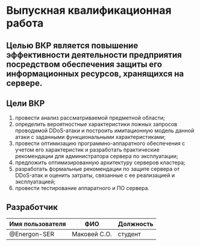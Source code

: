 # Выпускная квалификационная работа

## Целью ВКР является повышение эффективности деятельности предприятия посредством обеспечения защиты его информационных ресурсов, хранящихся на сервере.

## Цели ВКР
1)	провести анализ рассматриваемой предметной области;
2)	определить вероятностные характеристики ложных запросов проводимой DDoS-атаки и построить имитационную модель данной атаки с заданными функциональными характеристиками;
3)	провести оптимизацию программно-аппаратного обеспечения с учетом его характеристик и разработать практические рекомендации для администратора сервера по эксплуатации;
4)	предложить оптимизированную архитектуру серверов кластера;
5)	разработать формальные рекомендации по защите сервера от DDoS-атак и оценить затраты, связанные с ее реализацией и эксплуатацией;
6)	провести тестирование аппаратного и ПО сервера.



## Разработчик

| Имя пользователя | ФИО                      | Должность                |
|------------------|--------------------------|--------------------------|
| @Energon-SER     | Маковей С.О.             | студент                  |
